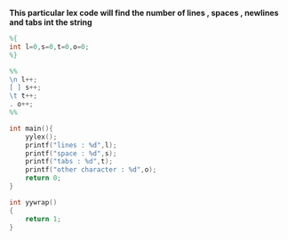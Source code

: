 **This particular lex code will find the number of lines , spaces , newlines and tabs int the string**
```lex
%{
int l=0,s=0,t=0,o=0;
%}

%%
\n l++;
[ ] s++;
\t t++;
. o++;
%%

int main(){
    yylex();
    printf("lines : %d",l);
    printf("space : %d",s);
    printf("tabs : %d",t);
    printf("other character : %d",o);
    return 0;
}

int yywrap()
{
    return 1;
}
